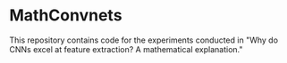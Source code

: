 # MathConvnets

This repository contains code for the experiments conducted in "Why do CNNs excel at feature extraction? A mathematical explanation."
